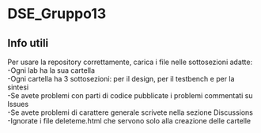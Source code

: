 # DSE_Gruppo13

## Info utili 

Per usare la repository correttamente, carica i file nelle sottosezioni adatte:  
\-Ogni lab ha la sua cartella  
\-Ogni cartella ha 3 sottosezioni: per il design, per il testbench e per la sintesi  
\-Se avete problemi con parti di codice pubblicate i problemi commentati su Issues  
\-Se avete problemi di carattere generale scrivete nella sezione Discussions  
\-Ignorate i file deleteme.html che servono solo alla creazione delle cartelle  
